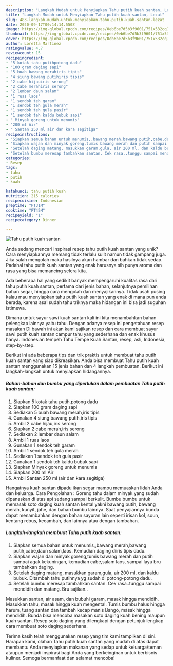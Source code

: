 ```yaml
---
description: "Langkah Mudah untuk Menyiapkan Tahu putih kuah santan, Lezat"
title: "Langkah Mudah untuk Menyiapkan Tahu putih kuah santan, Lezat"
slug: 483-langkah-mudah-untuk-menyiapkan-tahu-putih-kuah-santan-lezat
date: 2020-09-17T00:14:14.550Z
image: https://img-global.cpcdn.com/recipes/0eb6be7d5b3f9601/751x532cq70/tahu-putih-kuah-santan-foto-resep-utama.jpg
thumbnail: https://img-global.cpcdn.com/recipes/0eb6be7d5b3f9601/751x532cq70/tahu-putih-kuah-santan-foto-resep-utama.jpg
cover: https://img-global.cpcdn.com/recipes/0eb6be7d5b3f9601/751x532cq70/tahu-putih-kuah-santan-foto-resep-utama.jpg
author: Loretta Martinez
ratingvalue: 4.7
reviewcount: 15
recipeingredient:
- "5 kotak tahu putihpotong dadu"
- "100 gram daging sapi"
- "5 buah bawang merahiris tipis"
- "4 siung bawang putihiris tipis"
- "2 cabe hijauiris serong"
- "2 cabe merahiris serong"
- "2 lembar daun salam"
- "1 ruas laos"
- "1 sendok teh garam"
- "1 sendok teh gula merah"
- "1 sendok teh gula pasir"
- "1 sendok teh kaldu bubuk sapi"
- " Minyak goreng untuk menumis"
- "200 ml Air"
- " Santan 250 ml air dan kara segitiga"
recipeinstructions:
- "Siapkan semua bahan untuk menumis,,bawang merah,bawang putih,cabe,daun salam,laos. Kemudian daging diiris tipis dadu."
- "Siapkan wajan dan minyak goreng,tumis bawang merah dan putih sampai agak kekuningan, kemudian cabe,salam laos, sampai layu bru tambahkan daging."
- "Setelah daging matang, masukkan garam,gula, air 200 ml, dan kaldu bubuk. Ditambah tahu putihnya yg sudah di potong-potong dadu."
- "Setelah bumbu meresap tambahkan santan. Cek rasa..tunggu sampai mendidih dan matang. Bru sajikan.."
categories:
- Resep
tags:
- tahu
- putih
- kuah

katakunci: tahu putih kuah 
nutrition: 215 calories
recipecuisine: Indonesian
preptime: "PT31M"
cooktime: "PT45M"
recipeyield: "1"
recipecategory: Dinner

---
```



![Tahu putih kuah santan](https://img-global.cpcdn.com/recipes/0eb6be7d5b3f9601/751x532cq70/tahu-putih-kuah-santan-foto-resep-utama.jpg)

Anda sedang mencari inspirasi resep tahu putih kuah santan yang unik? Cara menyiapkannya memang tidak terlalu sulit namun tidak gampang juga. Jika salah mengolah maka hasilnya akan hambar dan bahkan tidak sedap. Padahal tahu putih kuah santan yang enak harusnya sih punya aroma dan rasa yang bisa memancing selera kita.

Ada beberapa hal yang sedikit banyak mempengaruhi kualitas rasa dari tahu putih kuah santan, pertama dari jenis bahan, selanjutnya pemilihan bahan segar, hingga cara mengolah dan menyajikannya. Tidak usah pusing kalau mau menyiapkan tahu putih kuah santan yang enak di mana pun anda berada, karena asal sudah tahu triknya maka hidangan ini bisa jadi suguhan istimewa.

Dimana untuk sayur sawi kuah santan kali ini kita menambahkan bahan pelengkap lainnya yaitu tahu. Dengan adanya resep ini pengetahuan resep masakan Di bawah ini akan kami sajikan resep dan cara membuat sayur sawi putih kuah santan campur tahu yang sederhana dan enak khusus hanya. Indonesian tempeh Tahu Tempe Kuah Santan, resep, asli, Indonesia, step-by-step.


Berikut ini ada beberapa tips dan trik praktis untuk membuat tahu putih kuah santan yang siap dikreasikan. Anda bisa membuat Tahu putih kuah santan menggunakan 15 jenis bahan dan 4 langkah pembuatan. Berikut ini langkah-langkah untuk menyiapkan hidangannya.

<!--inarticleads1-->

##### Bahan-bahan dan bumbu yang diperlukan dalam pembuatan Tahu putih kuah santan:

1. Siapkan 5 kotak tahu putih,potong dadu
1. Siapkan 100 gram daging sapi
1. Sediakan 5 buah bawang merah,iris tipis
1. Gunakan 4 siung bawang putih,iris tipis
1. Ambil 2 cabe hijau,iris serong
1. Siapkan 2 cabe merah,iris serong
1. Sediakan 2 lembar daun salam
1. Ambil 1 ruas laos
1. Gunakan 1 sendok teh garam
1. Ambil 1 sendok teh gula merah
1. Sediakan 1 sendok teh gula pasir
1. Gunakan 1 sendok teh kaldu bubuk sapi
1. Siapkan  Minyak goreng untuk menumis
1. Siapkan 200 ml Air
1. Ambil  Santan 250 ml (air dan kara segitiga)


Hangatnya kuah santan dipadu ikan segar mampu memuaskan lidah Anda dan keluarga. Cara Pengolahan : Goreng tahu dalam minyak yang sudah dipanaskan di atas api sedang sampai berkulit. Bumbu bumbu untuk memasak soto daging kuah santan kental yakni bawang putih, bawang merah, kunyit, jahe, dan bahan bumbu lainnya. Saat penyajiannya bunda dapat menambahkan dengan bahan sayuran lain seperti irisan kol, soun, kentang rebus, kecambah, dan lainnya atau dengan tambahan. 

<!--inarticleads2-->

##### Langkah-langkah membuat Tahu putih kuah santan:

1. Siapkan semua bahan untuk menumis,,bawang merah,bawang putih,cabe,daun salam,laos. Kemudian daging diiris tipis dadu.
1. Siapkan wajan dan minyak goreng,tumis bawang merah dan putih sampai agak kekuningan, kemudian cabe,salam laos, sampai layu bru tambahkan daging.
1. Setelah daging matang, masukkan garam,gula, air 200 ml, dan kaldu bubuk. Ditambah tahu putihnya yg sudah di potong-potong dadu.
1. Setelah bumbu meresap tambahkan santan. Cek rasa..tunggu sampai mendidih dan matang. Bru sajikan..


Masukkan santan, air asam, dan bubuhi garam, masak hingga mendidih. Masukkan tahu, masak hingga kuah mengental. Tumis bumbu halus hingga harum, tuang santan dan tambah kecap manis Bango, masak hingga mendidih. Bunda bisa mencoba masakan soto daging kuah bening maupun kuah santan. Resep soto daging yang dilengkapi dengan petunjuk lengkap cara membuat soto daging sederhana. 

Terima kasih telah menggunakan resep yang tim kami tampilkan di sini. Harapan kami, olahan Tahu putih kuah santan yang mudah di atas dapat membantu Anda menyiapkan makanan yang sedap untuk keluarga/teman ataupun menjadi inspirasi bagi Anda yang berkeinginan untuk berbisnis kuliner. Semoga bermanfaat dan selamat mencoba!
